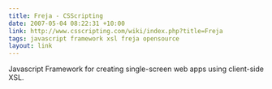 ```yaml
---
title: Freja - CSScripting
date: 2007-05-04 08:22:31 +10:00
link: http://www.csscripting.com/wiki/index.php?title=Freja
tags: javascript framework xsl freja opensource
layout: link
---
```

Javascript Framework for creating single-screen web apps using client-side XSL.
